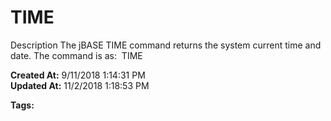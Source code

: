 # TIME

Description The jBASE TIME command returns the system current time and date. The command is as:  TIME    

**Created At:** 9/11/2018 1:14:31 PM  
**Updated At:** 11/2/2018 1:18:53 PM  

**Tags:**
<badge text='time' vertical='middle' />
